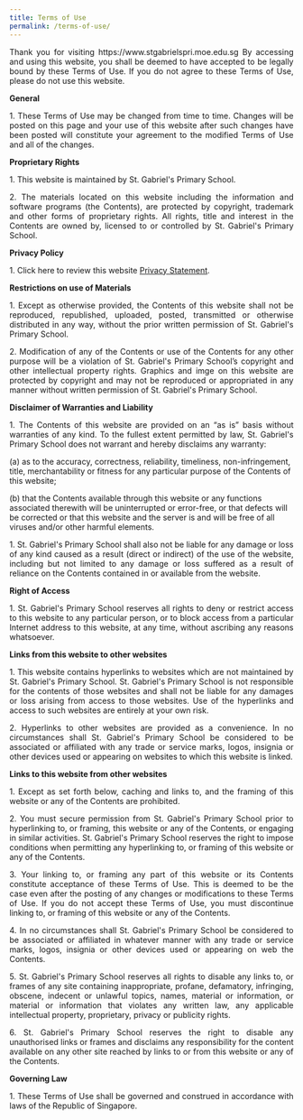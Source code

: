 ```yaml
---
title: Terms of Use
permalink: /terms-of-use/
---
```

<p align="justify">
Thank you for visiting https://www.stgabrielspri.moe.edu.sg By accessing and using this website, you shall be deemed to have accepted to be legally bound by these Terms of Use. If you do not agree to these Terms of Use, please do not use this website.</p>

**General**
<p align="justify">
1.  These Terms of Use may be changed from time to time. Changes will be posted on this page and your use of this website after such changes have been posted will constitute your agreement to the modified Terms of Use and all of the changes. </p>

**Proprietary Rights**
<p align="justify">
1.  This website is maintained by St. Gabriel's Primary School. 
</p>
<p align="justify">
2.  The materials located on this website including the information and software programs (the Contents), are protected by copyright, trademark and other forms of proprietary rights. All rights, title and interest in the Contents are owned by, licensed to or controlled by St. Gabriel's Primary School.</p>
    

**Privacy Policy**
<p align="justify">
1.  Click here to review this website <a href="https://www.stgabrielspri.moe.edu.sg/privacy/">Privacy Statement</a>. </p>

**Restrictions on use of Materials**
<p align="justify">
1.  Except as otherwise provided, the Contents of this website shall not be reproduced, republished, uploaded, posted, transmitted or otherwise distributed in any way, without the prior written permission of St. Gabriel's Primary School.
</p>
<p align="justify">
2.  Modification of any of the Contents or use of the Contents for any other purpose will be a violation of St. Gabriel's Primary School’s copyright and other intellectual property rights. Graphics and imge on this website are protected by copyright and may not be reproduced or appropriated in any manner without written permission of St. Gabriel's Primary School.</p>
    
**Disclaimer of Warranties and Liability**
<p align="justify">
1.  The Contents of this website are provided on an “as is” basis without warranties of any kind. To the fullest extent permitted by law, St. Gabriel's Primary School does not warrant and hereby disclaims any warranty:

(a) as to the accuracy, correctness, reliability, timeliness, non-infringement, title, merchantability or fitness for any particular purpose of the Contents of this website;

(b) that the Contents available through this website or any functions associated therewith will be uninterrupted or error-free, or that defects will be corrected or that this website and the server is and will be free of all viruses and/or other harmful elements.
</p>
<p align="justify">
1.  St. Gabriel's Primary School shall also not be liable for any damage or loss of any kind caused as a result (direct or indirect) of the use of the website, including but not limited to any damage or loss suffered as a result of reliance on the Contents contained in or available from the website. </p>

**Right of Access**
<p align="justify">
1.  St. Gabriel's Primary School reserves all rights to deny or restrict access to this website to any particular person, or to block access from a particular Internet address to this website, at any time, without ascribing any reasons whatsoever. </p>

**Links from this website to other websites**
<p align="justify">
1.  This website contains hyperlinks to websites which are not maintained by St. Gabriel's Primary School. St. Gabriel's Primary School is not responsible for the contents of those websites and shall not be liable for any damages or loss arising from access to those websites. Use of the hyperlinks and access to such websites are entirely at your own risk.
</p>
<p align="justify">
2.  Hyperlinks to other websites are provided as a convenience. In no circumstances shall St. Gabriel's Primary School be considered to be associated or affiliated with any trade or service marks, logos, insignia or other devices used or appearing on websites to which this website is linked. </p>
    

**Links to this website from other websites**
<p align="justify">
1.  Except as set forth below, caching and links to, and the framing of this website or any of the Contents are prohibited.
</p>
<p align="justify">
2.  You must secure permission from St. Gabriel's Primary School prior to hyperlinking to, or framing, this website or any of the Contents, or engaging in similar activities. St. Gabriel's Primary School reserves the right to impose conditions when permitting any hyperlinking to, or framing of this website or any of the Contents.
</p>
<p align="justify">
3.  Your linking to, or framing any part of this website or its Contents constitute acceptance of these Terms of Use. This is deemed to be the case even after the posting of any changes or modifications to these Terms of Use. If you do not accept these Terms of Use, you must discontinue linking to, or framing of this website or any of the Contents.
</p>
<p align="justify">
4.  In no circumstances shall St. Gabriel's Primary School be considered to be associated or affiliated in whatever manner with any trade or service marks, logos, insignia or other devices used or appearing on web the Contents.
</p>
<p align="justify">
5.  St. Gabriel's Primary School reserves all rights to disable any links to, or frames of any site containing inappropriate, profane, defamatory, infringing, obscene, indecent or unlawful topics, names, material or information, or material or information that violates any written law, any applicable intellectual property, proprietary, privacy or publicity rights.
</p>
<p align="justify">
6.  St. Gabriel's Primary School reserves the right to disable any unauthorised links or frames and disclaims any responsibility for the content available on any other site reached by links to or from this website or any of the Contents. </p>
    

**Governing Law**
<p align="justify">
1.  These Terms of Use shall be governed and construed in accordance with laws of the Republic of Singapore. </p>